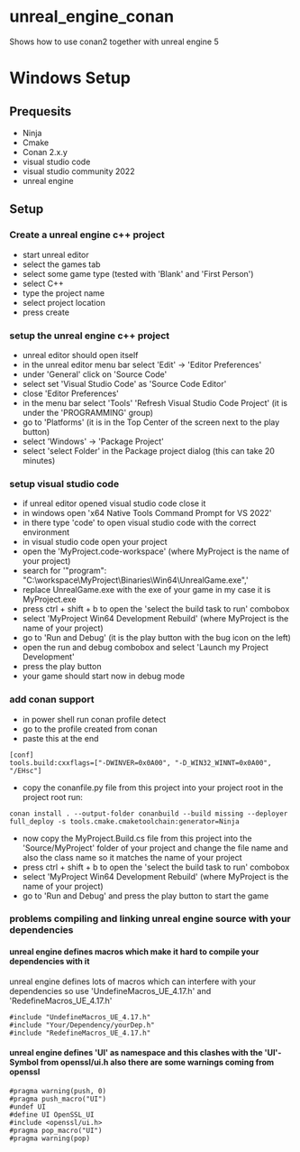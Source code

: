 # unreal_engine_conan
Shows how to use conan2 together with unreal engine 5

# Windows Setup
## Prequesits
- Ninja
- Cmake
- Conan 2.x.y
- visual studio code
- visual studio community 2022
- unreal engine


## Setup
### Create a unreal engine c++ project
- start unreal editor
- select the games tab
- select some game type (tested with 'Blank' and 'First Person')
- select C++
- type the project name
- select project location
- press create

### setup the unreal engine c++ project
- unreal editor should open itself
- in the unreal editor menu bar select 'Edit' -> 'Editor Preferences'
- under 'General' click on 'Source Code'
- select set 'Visual Studio Code' as 'Source Code Editor'
- close 'Editor Preferences'
- in the menu bar select 'Tools' 'Refresh Visual Studio Code Project' (it is under the 'PROGRAMMING' group)
- go to 'Platforms' (it is in the Top Center of the screen next to the play button)
- select 'Windows' -> 'Package Project'
- select 'select Folder' in the Package project dialog (this can take 20 minutes)

### setup visual studio code
- if unreal editor opened visual studio code close it
- in windows open 'x64 Native Tools Command Prompt for VS 2022'
- in there type 'code' to open visual studio code with the correct environment
- in visual studio code open your project
- open the 'MyProject.code-workspace' (where MyProject is the name of your project)
- search for '"program": "C:\\workspace\\MyProject\\Binaries\\Win64\\UnrealGame.exe",'
- replace UnrealGame.exe with the exe of your game in my case it is MyProject.exe
- press ctrl + shift + b to open the 'select the build task to run' combobox
- select 'MyProject Win64 Development Rebuild' (where MyProject is the name of your project)
- go to 'Run and Debug' (it is the play button with the bug icon on the left)
- open the run and debug combobox and select 'Launch my Project Development'
- press the play button
- your game should start now in debug mode

### add conan support
- in power shell run conan profile detect
- go to the profile created from conan
- paste this at the end
```
[conf]
tools.build:cxxflags=["-DWINVER=0x0A00", "-D_WIN32_WINNT=0x0A00", "/EHsc"]
```
- copy the conanfile.py file from this project into your project root
in the project root run:
```
conan install . --output-folder conanbuild --build missing --deployer full_deploy -s tools.cmake.cmaketoolchain:generator=Ninja
```
- now copy the MyProject.Build.cs file from this project into the 'Source/MyProject' folder of your project and change the file name and also the class name so it matches the name of your project
- press ctrl + shift + b to open the 'select the build task to run' combobox
- select 'MyProject Win64 Development Rebuild' (where MyProject is the name of your project)
- go to 'Run and Debug' and press the play button to start the game


### problems compiling and linking unreal engine source with your dependencies
#### unreal engine defines macros which make it hard to compile your dependencies with it
unreal engine defines lots of macros which can interfere with your dependencies so use 'UndefineMacros_UE_4.17.h' and 'RedefineMacros_UE_4.17.h'
```
#include "UndefineMacros_UE_4.17.h"
#include "Your/Dependency/yourDep.h"
#include "RedefineMacros_UE_4.17.h"
```
#### unreal engine defines 'UI' as namespace and this clashes with the 'UI'-Symbol from openssl/ui.h also there are some warnings coming from openssl
```
#pragma warning(push, 0)
#pragma push_macro("UI")
#undef UI
#define UI OpenSSL_UI
#include <openssl/ui.h>
#pragma pop_macro("UI")
#pragma warning(pop)
```



